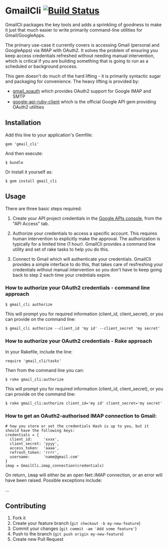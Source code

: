 # GmailCli [![Build Status](https://secure.travis-ci.org/evendis/gmail_cli.png?branch=master)](http://travis-ci.org/evendis/gmail_cli)

GmailCli packages the key tools and adds a sprinkling of goodness to make it just that much easier
to write primarily command-line utilities for Gmail/GoogleApps.

The primary use-case it currently covers is accessing Gmail (personal and GoogleApps) via IMAP with OAuth2.
It solves the problem of ensuring you keep access credentials refreshed without needing manual intervention,
which is critical if you are building something that is going to run as a scheduled or background process.

This gem doesn't do much of the hard lifting - it is primarily syntactic sugar and packaging for convenience.
The heavy lifting is provided by:
* [gmail_xoauth](https://github.com/nfo/gmail_xoauth) which provides OAuth2 support for Google IMAP and SMTP
* [google-api-ruby-client](https://github.com/google/google-api-ruby-client) which is the official Google API gem providing OAuth2 utilities


## Installation

Add this line to your application's Gemfile:

    gem 'gmail_cli'

And then execute:

    $ bundle

Or install it yourself as:

    $ gem install gmail_cli

## Usage

There are three basic steps required:

1. Create your API project credentials in the [Google APIs console](https://code.google.com/apis/console/), from the "API Access" tab.

2. Authorize your credentials to access a specific account.
This requires human intervention to explicitly make the approval.
The authorization is typically for a limited time (1 hour).
GmailCli provides a command line utility and set of rake tasks to help you do this.

3. Connect to Gmail which will authenticate your credentials.
GmailCli provides a simple interface to do this, that takes care of resfreshing your credentials
without manual intervention so you don't have to keep going back to step 2 each time your credntials expire.


### How to authorize your OAuth2 credentials - command line approach

    $ gmail_cli authorize

This will prompt you for required information (client_id, client_secret), or you can provide on the command line:

    $ gmail_cli authorize --client_id 'my id' --client_secret 'my secret'


### How to authorize your OAuth2 credentials - Rake approach

In your Rakefile, include the line:

    require 'gmail_cli/tasks'

Then from the command line you can:

    $ rake gmail_cli:authorize

This will prompt you for required information (client_id, client_secret), or you can provide on the command line:

    $ rake gmail_cli:authorize client_id='my id' client_secret='my secret'


### How to get an OAuth2-authorised IMAP connection to Gmail:

    # how you store or set the credentials Hash is up to you, but it should have the following keys:
    credentials = {
      client_id:     'xxxx',
      client_secret: 'yyyy',
      access_token:  'aaaa',
      refresh_token: 'rrrr',
      username:      'name@gmail.com'
    }
    imap = GmailCli.imap_connection(credentials)

On return, <tt>imap</tt> will either be an open Net::IMAP connection, or an error will have been raised. Possible exceptions include:

...


## Contributing

1. Fork it
2. Create your feature branch (`git checkout -b my-new-feature`)
3. Commit your changes (`git commit -am 'Add some feature'`)
4. Push to the branch (`git push origin my-new-feature`)
5. Create new Pull Request
